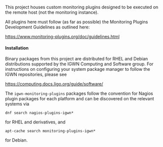 This project houses custom monitoring plugins designed to be executed
on the remote host (not the monitoring instance).

All plugins here must follow (as far as possible) the Monitoring Plugins
Development Guidelines as outlined here:

<https://www.monitoring-plugins.org/doc/guidelines.html>

#### Installation

Binary packages from this project are distributed for RHEL and Debian
distributions supported by the IGWN Computing and Software group.
For instructions on configuring your system package manager to
follow the IGWN repositories, please see

<https://computing.docs.ligo.org/guide/software/>

The `igwn-monitoring-plugins` packages follow the convention for Nagios plugin
packages for each platform and can be discovered on the relevant systems via

```shell
dnf search nagios-plugins-igwn*
```

for RHEL and derivatives, and

```shell
apt-cache search monitoring-plugins-igwn*
```

for Debian.
